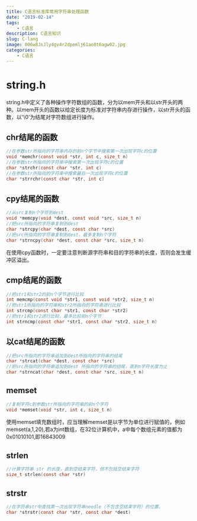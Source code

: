 ```yaml
---
title: C语言标准库常用字符串处理函数
date: "2019-02-14"
tags: 
    - C语言
description: C语言知识
slug: C-lang
image: 006w8JsJly4gv4r2dpemlj61ao0t6agw02.jpg
categories:
    - C语言
---
```


# string.h
string.h中定义了各种操作字符数组的函数，分为以mem开头和以str开头的两种。以mem开头的函数以给定长度为标准对字符串内存进行操作，以str开头的函数，以'\0'为结尾对字符数组进行操作。
## chr结尾的函数
```c
//在参数str所指向的字符串内存的前n个字节中搜索第一次出现字符c的位置
void *memchr(const void *str, int c, size_t n)
//在参数str所指向的字符串中搜索第一次出现字符c的位置
char *strchr(const char *str, int c)
//在参数str所指向的字符串中搜索最后一次出现字符c的位置
char *strrchr(const char *str, int c)
```
## cpy结尾的函数
```c
//从src复制n个字符到dest
void *memcpy(void *dest, const void *src, size_t n)
//把src所指向的字符串复制到dest
char *strcpy(char *dest, const char *src)
//把src所指向的字符串复制到dest，最多复制n个字符
char *strncpy(char *dest, const char *src, size_t n)
```
在使用cpy函数时，一定要注意判断源字符串和目的字符串的长度，否则会发生缓冲区溢出。
## cmp结尾的函数
```c
//把str1和str2的前n个字节进行比较
int memcmp(const void *str1, const void *str2, size_t n)
//把str1所指向的字符串和str2所指向的字符串进行比较
int strcmp(const char *str1, const char *str2)
//把str1和str2进行比较，最多比较前n个字节
int strncmp(const char *str1, const char *str2, size_t n)
```
## 以cat结尾的函数
```c
//把src所指向的字符串追加到dest所指向的字符串的结尾
char *strcat(char *dest, const char *src)
//把src所指向的字符串追加到dest 所指向的字符串的结尾，直到n字符长度为止
char *strncat(char *dest, const char *src, size_t n)
```
## memset
```c
//复制字符c到参数str所指向的字符串的前n个字符
void *memset(void *str, int c, size_t n)
```
使用memset填充数组时，应当理解memset是以字节为单位进行赋值的，例如memset(a,1,20),若a为int数组，在32位计算机中，a中每个数组元素的值都为0x01010101,即16843009

## strlen
```c
//计算字符串 str 的长度，直到空结束字符，但不包括空结束字符
size_t strlen(const char *str)
```
## strstr
```c
//在字符串str中查找第一次出现字符串needle（不包含空结束字符）的位置。
char *strstr(const char *str, const char *dest)
```
